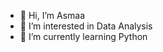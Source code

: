 - 👋 Hi, I’m Asmaa
- 👀 I’m interested in Data Analysis
- 🌱 I’m currently learning Python

<!---
AsmaaAdelLabib/AsmaaAdelLabib is a ✨ special ✨ repository because its `README.md` (this file) appears on your GitHub profile.
You can click the Preview link to take a look at your changes.
--->
